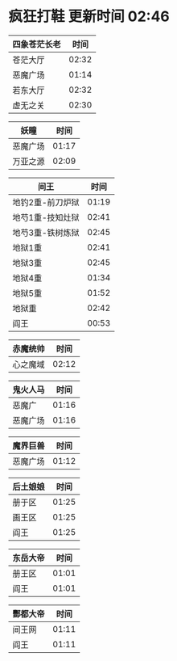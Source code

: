 # 疯狂打鞋 更新时间 02:46

| 四象苍茫长老   | 时间    |
|--------|-------|
| 苍茫大厅 | 02:32 |
| 恶魔广场 | 01:14 |
| 若东大厅 | 02:32 |
| 虚无之关 | 02:30 |

| 妖瞳   | 时间    |
|--------|-------|
| 恶魔广场 | 01:17 |
| 万亚之源 | 02:09 |

| 间王   | 时间    |
|--------|-------|
| 地钓2重-前刀炉狱 | 01:19 |
| 地芍1重-技知灶狱 | 02:41 |
| 地芍3重-铁树炼狱 | 02:45 |
| 地狱1重 | 02:41 |
| 地狱3重 | 02:45 |
| 地狱4重 | 01:34 |
| 地狱5重 | 01:52 |
| 地狱重 | 02:42 |
| 阎王 | 00:53 |

| 赤魔统帅   | 时间    |
|--------|-------|
| 心之魔域 | 02:12 |

| 鬼火人马   | 时间    |
|--------|-------|
| 恶魔广 | 01:16 |
| 恶魔广场 | 01:16 |

| 魔界巨兽   | 时间    |
|--------|-------|
| 恶魔广场 | 01:12 |

| 后土娘娘   | 时间    |
|--------|-------|
| 册于区 | 01:25 |
| 画王区 | 01:25 |
| 阎王 | 01:25 |

| 东岳大帝   | 时间    |
|--------|-------|
| 册王区 | 01:01 |
| 阎王 | 01:01 |

| 酆都大帝   | 时间    |
|--------|-------|
| 间王网 | 01:11 |
| 阎王 | 01:11 |